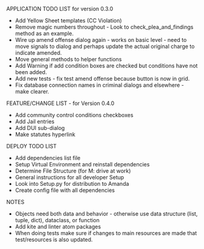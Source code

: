 APPLICATION TODO LIST for version 0.3.0
* Add Yellow Sheet templates (CC Violation)
* Remove magic numbers throughout - Look to check_plea_and_findings method as an example.
* Wire up amend offense dialog again - works on basic level - need to move signals to dialog
and perhaps update the actual original charge to indicate amended.
* Move general methods to helper functions
* Add Warning if add condition boxes are checked but conditions have not been added.
* Add new tests - fix test amend offense because button is now in grid.
* Fix database connection names in criminal dialogs and elsewhere - make clearer.




FEATURE/CHANGE LIST - for Version 0.4.0
* Add community control conditions checkboxes
* Add Jail entries
* Add DUI sub-dialog
* Make statutes hyperlink




DEPLOY TODO LIST
* Add dependencies list file
* Setup Virtual Environment and reinstall dependencies
* Determine File Structure (for M: drive at work)
* General instructions for all developer Setup
* Look into Setup.py for distribution to Amanda
* Create config file with all dependencies

NOTES
* Objects need both data and behavior - otherwise use data
structure (list, tuple, dict), dataclass, or function
* Add kite and linter atom packages
* When doing tests make sure if changes to main resources are
made that test/resources is also updated.
